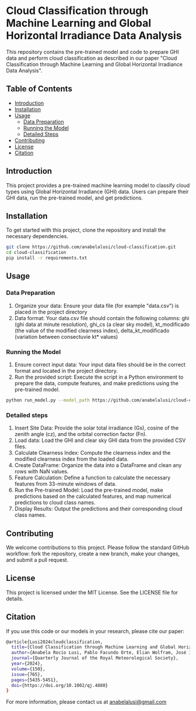 # Cloud Classification through Machine Learning and Global Horizontal Irradiance Data Analysis

This repository contains the pre-trained model and code to prepare GHI data and perform cloud classification as described in our paper "Cloud Classification through Machine Learning and Global Horizontal Irradiance Data Analysis".

## Table of Contents
- [Introduction](#introduction)
- [Installation](#installation)
- [Usage](#usage)
  - [Data Preparation](#data-preparation)
  - [Running the Model](#running-the-model)
  - [Detailed Steps](#detailed-steps)
- [Contributing](#contributing)
- [License](#license)
- [Citation](#citation)

## Introduction
This project provides a pre-trained machine learning model to classify cloud types using Global Horizontal Irradiance (GHI) data. Users can prepare their GHI data, run the pre-trained model, and get predictions.

## Installation
To get started with this project, clone the repository and install the necessary dependencies.

```bash
git clone https://github.com/anabelalusi/cloud-classification.git
cd cloud-classification
pip install -r requirements.txt
```


## Usage
### Data Preparation
1. Organize your data: Ensure your data file (for example "data.csv") is placed in the project directory
2. Data format: Your data.csv file should contain the following columns: ghi (ghi data at minute resolution), ghi_cs (a clear sky model), kt_modificado (the value of the modified clearness index), delta_kt_modificado (variation between consectuvie kt* values)

### Running the Model
1. Ensure correct input data: Your input data files should be in the correct format and located in the project directory.
2. Run the provided script: Execute the script in a Python environment to prepare the data, compute features, and make predictions using the pre-trained model.

```bash
python run_model.py --model_path https://github.com/anabelalusi/cloud-classification/blob/main/cloud-classification-XGBoost.pkl --input_data path/to/processed/data --output_predictions path/to/save/predictions
```
### Detailed steps
1. Insert Site Data: Provide the solar total irradiance (Gs), cosine of the zenith angle (cz), and the orbital correction factor (Fn).
2. Load data: Load the GHI and clear sky GHI data from the provided CSV files.
3. Calculate Clearness Index: Compute the clearness index and the modified clearness index from the loaded data.
4. Create DataFrame: Organize the data into a DataFrame and clean any rows with NaN values.
5. Feature Calculation: Define a function to calculate the necessary features from 33-minute windows of data.
6. Run the Pre-trained Model: Load the pre-trained model, make predictions based on the calculated features, and map numerical predictions to cloud class names.
7. Display Results: Output the predictions and their corresponding cloud class names.

## Contributing
We welcome contributions to this project. Please follow the standard GitHub workflow: fork the repository, create a new branch, make your changes, and submit a pull request.

## License
This project is licensed under the MIT License. See the LICENSE file for details.

## Citation
If you use this code or our models in your research, please cite our paper:

```bash
@article{Lusi2024cloudclassification,
  title={Cloud Classification through Machine Learning and Global Horizontal Irradiance Data Analysis},
  author={Anabela Rocío Lusi, Pablo Facundo Orte, Elian Wolfram, José Ignacio Orlando},
  journal={Quarterly Journal of the Royal Meteorological Society},
  year={2024},
  volume={150},
  issue={765},
  pages={5435-5451},
  doi={https://doi.org/10.1002/qj.4880}
}
```

For more information, please contact us at anabelalusi@gmail.com

